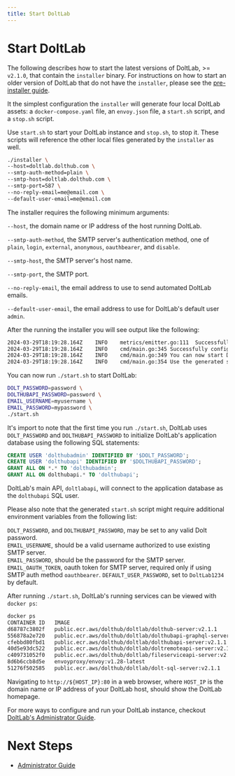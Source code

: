 ```yaml
---
title: Start DoltLab
---
```


<h1 id="start-doltlab">Start DoltLab</h1>

The following describes how to start the latest versions of DoltLab, >= `v2.1.0`, that contain the `installer` binary. For instructions on how to start an older version of DoltLab that do not have the `installer`, please see the [pre-installer guide](./start-doltlab-pre-installer.md).

It the simplest configuration the `installer` will generate four local DoltLab assets: a `docker-compose.yaml` file, an `envoy.json` file, a `start.sh` script, and a `stop.sh` script.

Use `start.sh` to start your DoltLab instance and `stop.sh`, to stop it. These scripts will reference the other local files generated by the `installer` as well.

```bash
./installer \
--host=doltlab.dolthub.com \
--smtp-auth-method=plain \
--smtp-host=doltlab.dolthub.com \
--smtp-port=587 \
--no-reply-email=me@email.com \
--default-user-email=me@email.com
```

The installer requires the following minimum arguments:

`--host`, the domain name or IP address of the host running DoltLab.

`--smtp-auth-method`, the SMTP server's authentication method, one of `plain`, `login`, `external`, `anonymous`, `oauthbearer`, and `disable`.

`--smtp-host`, the SMTP server's host name.

`--smtp-port`, the SMTP port.

`--no-reply-email`, the email address to use to send automated DoltLab emails.

`--default-user-email`, the email address to use for DoltLab's default user `admin`.

After the running the installer you will see output like the following:

```bash
2024-03-29T18:19:28.164Z	INFO	metrics/emitter.go:111	Successfully sent DoltLab usage metrics
2024-03-29T18:19:28.164Z	INFO	cmd/main.go:345	Successfully configured DoltLab	{"version": "v2.1.0"}
2024-03-29T18:19:28.164Z	INFO	cmd/main.go:349	You can now start DoltLab using the generated script	{"start_script": "/home/ubuntu/doltlab/start.sh"}
2024-03-29T18:19:28.164Z	INFO	cmd/main.go:354	Use the generated stop script to stop DoltLab	{"stop_script": "/home/ubuntu/doltlab/stop.sh"}
```

You can now run `./start.sh` to start DoltLab:

```bash
DOLT_PASSWORD=password \
DOLTHUBAPI_PASSWORD=password \
EMAIL_USERNAME=myusername \
EMAIL_PASSWORD=mypassword \
./start.sh
```

It's import to note that the first time you run `./start.sh`, DoltLab uses `DOLT_PASSWORD` and `DOLTHUBAPI_PASSWORD` to initialize DoltLab's application database using the following SQL statements:

```sql
CREATE USER 'dolthubadmin' IDENTIFIED BY '$DOLT_PASSWORD';
CREATE USER 'dolthubapi' IDENTIFIED BY '$DOLTHUBAPI_PASSWORD';
GRANT ALL ON *.* TO 'dolthubadmin';
GRANT ALL ON dolthubapi.* TO 'dolthubapi';
```

DoltLab's main API, `doltlabapi`, will connect to the application database as the `dolthubapi` SQL user.

Please also note that the generated `start.sh` script might require additional environment variables from the following list:

`DOLT_PASSWORD`, and `DOLTHUBAPI_PASSWORD`, may be set to any valid Dolt password.<br/>
`EMAIL_USERNAME`, should be a valid username authorized to use existing SMTP server.<br/>
`EMAIL_PASSWORD`, should be the password for the SMTP server.<br/>
`EMAIL_OAUTH_TOKEN`, oauth token for SMTP server, required only if using SMTP auth method `oauthbearer`.
`DEFAULT_USER_PASSWORD`, set to `DoltLab1234` by default.

After running `./start.sh`, DoltLab's running services can be viewed with `docker ps`:

```bash
docker ps
CONTAINER ID   IMAGE                                                             COMMAND                  CREATED        STATUS        PORTS                                                                                                                                                                                                                                                                     NAMES
d68787c3802f   public.ecr.aws/dolthub/doltlab/dolthub-server:v2.1.1              "docker-entrypoint.s…"   22 hours ago   Up 22 hours   3000/tcp                                                                                                                                                                                                                                                                  doltlab_doltlabui_1
556878a2e720   public.ecr.aws/dolthub/doltlab/dolthubapi-graphql-server:v2.1.1   "docker-entrypoint.s…"   22 hours ago   Up 22 hours   9000/tcp                                                                                                                                                                                                                                                                  doltlab_doltlabgraphql_1
cfebbd80fbd1   public.ecr.aws/dolthub/doltlab/dolthubapi-server:v2.1.1           "/app/go/services/do…"   22 hours ago   Up 22 hours                                                                                                                                                                                                                                                                             doltlab_doltlabapi_1
40d5e93dc522   public.ecr.aws/dolthub/doltlab/doltremoteapi-server:v2.1.1        "/app/go/services/do…"   22 hours ago   Up 22 hours                                                                                                                                                                                                                                                                             doltlab_doltlabremoteapi_1
c409731052f0   public.ecr.aws/dolthub/doltlab/fileserviceapi-server:v2.1.1       "/app/go/services/fi…"   22 hours ago   Up 22 hours                                                                                                                                                                                                                                                                             doltlab_doltlabfileserviceapi_1
8d6b6ccb8d5e   envoyproxy/envoy:v1.28-latest                                     "/docker-entrypoint.…"   22 hours ago   Up 22 hours   0.0.0.0:100->100/tcp, :::100->100/tcp, 0.0.0.0:443->443/tcp, :::443->443/tcp, 0.0.0.0:2001->2001/tcp, :::2001->2001/tcp, 0.0.0.0:4321->4321/tcp, :::4321->4321/tcp, 0.0.0.0:7770->7770/tcp, :::7770->7770/tcp, 0.0.0.0:50051->50051/tcp, :::50051->50051/tcp, 10000/tcp   doltlab_doltlabenvoy_1
51276f502585   public.ecr.aws/dolthub/doltlab/dolt-sql-server:v2.1.1             "tini -- docker-entr…"   22 hours ago   Up 22 hours   3306/tcp, 33060/tcp                                                                                                                                                                                                                                                       doltlab_doltlabdb_1
```

Navigating to `http://${HOST_IP}:80` in a web browser, where `HOST_IP` is the domain name or IP address of your DoltLab host, should show the DoltLab homepage.

For more ways to configure and run your DoltLab instance, checkout [DoltLab's Administrator Guide]().

# Next Steps

- [Administrator Guide]()
